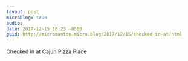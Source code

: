 ```yaml
---
layout: post
microblog: true
audio: 
date: 2017-12-15 18:23 -0500
guid: http://micromanton.micro.blog/2017/12/15/checked-in-at.html
---
```

Checked in at Cajun Pizza Place
